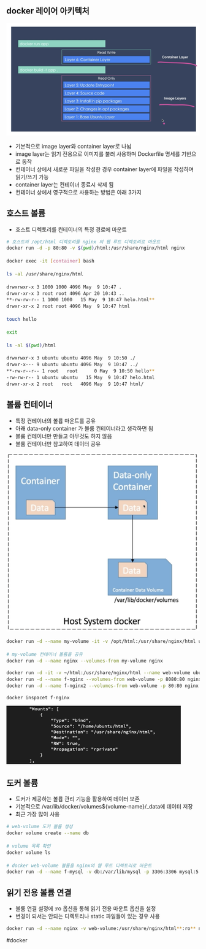 ## docker 레이어 아키텍처

![Untitled](./img/volumes/layered-archi.png)

- 기본적으로 image layer와 container layer로 나뉨
- image layer는 읽기 전용으로 이미지를 불러 사용하며 Dockerfile 명세를 기반으로 동작
- 컨테이너 상에서 새로운 파일을 작성한 경우 container layer에 파일을 작성하며 읽기/쓰기 가능
- container layer는 컨테이너 종료시 삭제 됨
- 컨테이너 상에서 영구적으로 사용하는 방법은 아래 3가지

## 호스트 볼륨

- 호스트 디렉토리를 컨테이너의 특정 경로에 마운트

```bash
# 호스트의 /opt/html 디렉토리를 nginx 의 웹 루트 디렉토리로 마운트
docker run -d -p 80:80 -v $(pwd)/html:/usr/share/nginx/html nginx

docker exec -it [container] bash

ls -al /usr/share/nginx/html

drwxrwxr-x 3 1000 1000 4096 May  9 10:47 .
drwxr-xr-x 3 root root 4096 Apr 20 10:43 ..
**-rw-rw-r-- 1 1000 1000   15 May  9 10:47 helo.html**
drwxr-xr-x 2 root root 4096 May  9 10:47 html

touch hello

exit

ls -al $(pwd)/html

drwxrwxr-x 3 ubuntu ubuntu 4096 May  9 10:50 ./
drwxr-x--- 9 ubuntu ubuntu 4096 May  9 10:47 ../
**-rw-r--r-- 1 root   root      0 May  9 10:50 hello**
-rw-rw-r-- 1 ubuntu ubuntu   15 May  9 10:47 helo.html
drwxr-xr-x 2 root   root   4096 May  9 10:47 html/
```

## 볼륨 컨테이너

- 특정 컨테이너의 볼륨 마운트를 공유
- 아래 data-only container 가 볼륨 컨테이너라고 생각하면 됨
- 볼륨 컨테이너만 만들고 아무것도 하지 않음
- 볼륨 컨테이너만 참고하여 데이터 공유

![Untitled](./img/volumes/volume-container.png)

```bash
docker run -d --name my-volume -it -v /opt/html:/usr/share/nginx/html ubuntu:focal

# my-volume 컨테이너 볼륨을 공유
docker run -d --name nginx --volumes-from my-volume nginx
```

```bash
docker run -d -it -v ~/html:/usr/share/nginx/html --name web-volume ubuntu:focal
docker run -d --name f-nginx --volumes-from web-volume -p 8080:80 nginx
docker run -d --name f-nginx2 --volumes-from web-volume -p 80:80 nginx
```

```bash
docker inspacet f-nginx
```

![Untitled](./img/volumes/docker-inspect.png)

## 도커 볼륨

- 도커가 제공하는 볼륨 관리 기능을 활용하여 데이터 보존
- 기본적으로 /var/lib/docker/volumes${volume-name}/_data에 데이터 저장
- 최근 가장 많이 사용

```bash
# web-volume 도커 볼륨 생성
docker volume create --name db

# volume 목록 확인
docker volume ls

# docker web-volume 볼륨을 nginx의 웹 루트 디렉토리로 마운트
docker run -d --name f-mysql -v db:/var/lib/mysql -p 3306:3306 mysql:5.7
```

## 읽기 전용 볼륨 연결

- 볼륨 연결 설정에 :ro 옵션을 통해 읽기 전용 마운트 옵션을 설정
- 변경이 되서는 안되는 디렉토리나 static 파일들이 있는 경우 사용

```bash
docker run -d --name nginx -v web-volume:/usr/share/nginx/html**:ro** nginx
```

#docker 